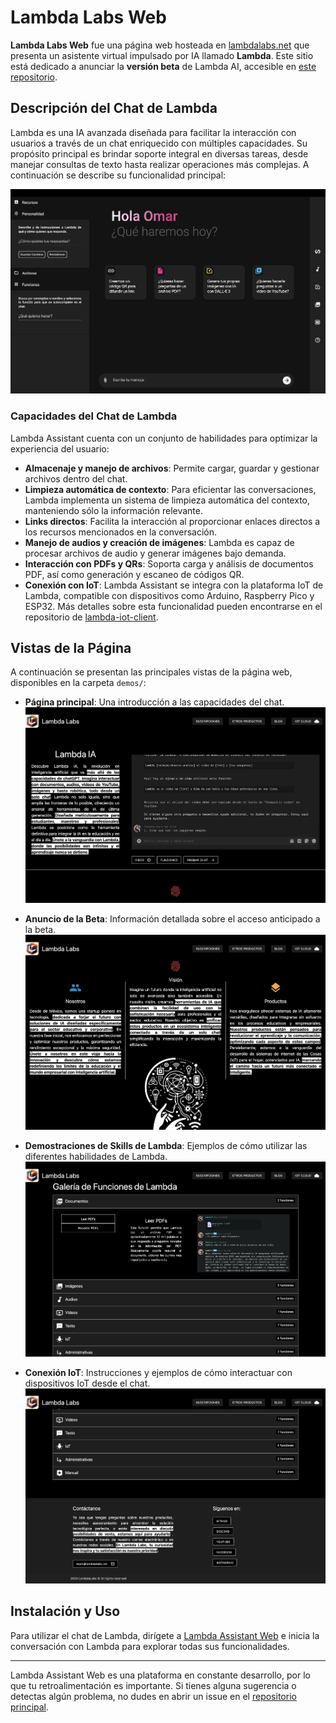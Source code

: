 # Lambda Labs Web

**Lambda Labs Web** fue una página web hosteada en [lambdalabs.net](https://lambdalabs.net) que presenta un asistente virtual impulsado por IA llamado **Lambda**. Este sitio está dedicado a anunciar la **versión beta** de Lambda AI, accesible en [este repositorio](https://github.com/OmarSaldanna/Lambda).

## Descripción del Chat de Lambda

Lambda es una IA avanzada diseñada para facilitar la interacción con usuarios a través de un chat enriquecido con múltiples capacidades. Su propósito principal es brindar soporte integral en diversas tareas, desde manejar consultas de texto hasta realizar operaciones más complejas. A continuación se describe su funcionalidad principal:

![Chat de Lambda](demos/chat.png)

### Capacidades del Chat de Lambda

Lambda Assistant cuenta con un conjunto de habilidades para optimizar la experiencia del usuario:

- **Almacenaje y manejo de archivos**: Permite cargar, guardar y gestionar archivos dentro del chat.
- **Limpieza automática de contexto**: Para eficientar las conversaciones, Lambda implementa un sistema de limpieza automática del contexto, manteniendo sólo la información relevante.
- **Links directos**: Facilita la interacción al proporcionar enlaces directos a los recursos mencionados en la conversación.
- **Manejo de audios y creación de imágenes**: Lambda es capaz de procesar archivos de audio y generar imágenes bajo demanda.
- **Interacción con PDFs y QRs**: Soporta carga y análisis de documentos PDF, así como generación y escaneo de códigos QR.
- **Conexión con IoT**: Lambda Assistant se integra con la plataforma IoT de Lambda, compatible con dispositivos como Arduino, Raspberry Pico y ESP32. Más detalles sobre esta funcionalidad pueden encontrarse en el repositorio de [lambda-iot-client](https://github.com/OmarSaldanna/lambda-iot-client).

## Vistas de la Página

A continuación se presentan las principales vistas de la página web, disponibles en la carpeta `demos/`:

- **Página principal**: Una introducción a las capacidades del chat.
  ![Page 1](demos/page-1.png)

- **Anuncio de la Beta**: Información detallada sobre el acceso anticipado a la beta.
  ![Page 2](demos/page-2.png)

- **Demostraciones de Skills de Lambda**: Ejemplos de cómo utilizar las diferentes habilidades de Lambda.
  ![Page 3](demos/page-3.png)

- **Conexión IoT**: Instrucciones y ejemplos de cómo interactuar con dispositivos IoT desde el chat.
  ![Page 4](demos/page-4.png)

## Instalación y Uso

Para utilizar el chat de Lambda, dirígete a [Lambda Assistant Web](https://lambdalabs.net) e inicia la conversación con Lambda para explorar todas sus funcionalidades. 

---

Lambda Assistant Web es una plataforma en constante desarrollo, por lo que tu retroalimentación es importante. Si tienes alguna sugerencia o detectas algún problema, no dudes en abrir un issue en el [repositorio principal](https://github.com/OmarSaldanna/Lambda).
